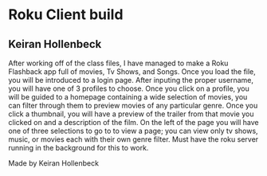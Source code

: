# Roku Client build

## Keiran Hollenbeck

After working off of the class files, I have managed to make a Roku Flashback app full of movies, Tv Shows, and Songs. Once you load the file, you will be introduced to a login page. After inputing the proper username, you will have one of 3 profiles to choose.
Once you click on a profile, you will be guided to a homepage containing a wide selection of movies, you can filter through them to preview movies of any particular genre. Once you click a thumbnail, you will have a preview of the trailer from that movie you clicked on and a description of the film.
On the left of the page you will have one of three selections to go to to view a page; you can view only tv shows, music, or movies each with their own genre filter. Must have the roku server running in the background for this to work.

Made by Keiran Hollenbeck
